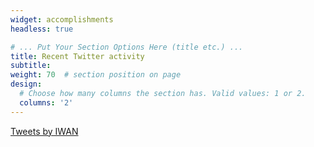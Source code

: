 ```yaml
---
widget: accomplishments
headless: true

# ... Put Your Section Options Here (title etc.) ...
title: Recent Twitter activity
subtitle:
weight: 70  # section position on page
design:
  # Choose how many columns the section has. Valid values: 1 or 2.
  columns: '2'
---
```


<a class="twitter-timeline" data-width="620" data-height="300"  href="https://twitter.com/IWAN_RG?ref_src=twsrc%5Etfw">Tweets by IWAN</a> <script async src="https://platform.twitter.com/widgets.js" charset="utf-8"></script>